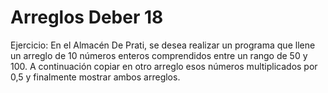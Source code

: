 # Arreglos Deber 18
Ejercicio: En el Almacén De Prati, se desea realizar un programa que llene 
un arreglo de 10 números enteros comprendidos entre un rango de 50 y 100.
A continuación copiar en otro arreglo esos números multiplicados por 0,5 
y finalmente mostrar ambos arreglos.
